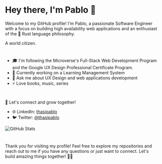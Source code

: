 # Hey there, I'm Pablo 👋


Welcome to my GitHub profile! I'm Pablo, a passionate Software Engineer with a focus on building high availability web applications and an enthusiast of the 🦀 Rust language philosophy. <br/>

A world citizen. 


# 


- 🎓 I'm following the Microverse's Full-Stack Web Development Program
     and the Google UX Design Professional Certificate Program.
- 💼 Currently working on a Learning Management System
- 💬 Ask me about UX Design and web applications development
- ⚡ Love books, music, series

<!--
#


My tech stack:

![Python](https://img.shields.io/badge/-Python-3776AB?style=flat&logo=python&logoColor=white) ![Django](https://img.shields.io/badge/-Django-092E20?style=flat&logo=django&logoColor=white) ![Nginx](https://img.shields.io/badge/-Nginx-269539?style=flat&logo=nginx&logoColor=white) ![Caddy](https://img.shields.io/badge/-Caddy-00ACD7?style=flat&logo=caddy&logoColor=white) ![React](https://img.shields.io/badge/-React-61DAFB?style=flat&logo=react&logoColor=white) ![React Redux](https://img.shields.io/badge/-React%20Redux-764ABC?style=flat&logo=redux&logoColor=white) ![Tailwind CSS](https://img.shields.io/badge/-Tailwind%20CSS-38B2AC?style=flat&logo=tailwind-css&logoColor=white) ![Material UI](https://img.shields.io/badge/-Material%20UI-0081CB?style=flat&logo=material-ui&logoColor=white) ![Rust](https://img.shields.io/badge/-Rust-000000?style=flat&logo=rust&logoColor=white)
-->

#


👥 Let's connect and grow together!


- 🌐 LinkedIn: [thasipablo](https://www.linkedin.com/in/thasipablo)
- 🐦 Twitter: [@thasipablo](https://twitter.com/thasipablo)


![GitHub Stats](https://github-readme-streak-stats.herokuapp.com/?user=thasipablo)


#


Thank you for visiting my profile! Feel free to explore my repositories and reach out to me if you have any questions or just want to connect. Let's build amazing things together! 🚀🌟

<!--
**thasipablo/thasipablo** is a ✨ _special_ ✨ repository because its `README.md` (this file) appears on your GitHub profile.
<h1></h1>
<img height="170px" align="left" src="https://github-readme-streak-stats.herokuapp.com/?user=thasipablo" alt="GitHub Stats" /> <br/><br/>


<div align="start">
  <p>Visitors Count</p>  
  <img src="https://profile-counter.glitch.me/{thasipablo}/count.svg" />
</div>

Here are some ideas to get you started:

- 🔭 I’m currently working on ...
- 🌱 I’m currently learning ...
- 👯 I’m looking to collaborate on ...
- 🤔 I’m looking for help with ...
- 💬 Ask me about ...
- 📫 How to reach me: ...
- 😄 Pronouns: ...
- ⚡ Fun fact: ...
-->
